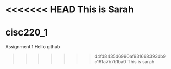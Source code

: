 <<<<<<< HEAD
This is Sarah
=======
# cisc220_1
Assignment 1
Hello github

>>>>>>> d4fd8435d6990af931668393db9c161a7b7b1ba0
This is sarah
